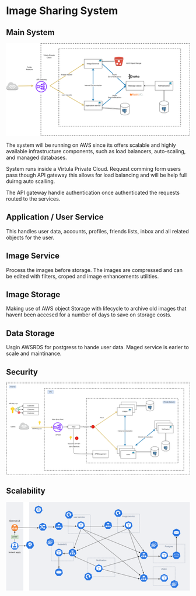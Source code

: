# Image Sharing System

## Main System

![Pezesha](./Main.png)

The system will be running on AWS since its offers scalable and highly available infrastructure components, such as load balancers, auto-scaling, and managed databases.

System runs inside a Virtula Private Cloud. Request comming form users pass though API gateway this allows for load balancing and will be help full duirng auto scalling.

The API gateway handle authentication once authenticated the requests routed to the services.

## Application / User Service

This handles user data, accounts, profiles, friends lists, inbox and all related objects for the user.

## Image Service

Process the images before storage. The images are compressed and can be edited with filters, croped and image enhancements utilities.

## Image Storage

Making use of AWS object Storage with lifecycle to archive old images that havent been accesed for a number of days to save on storage costs.

## Data Storage

Usgin AWSRDS for postgress to hande user data. Maged service is earier to scale and maintinance.

## Security

![Pezesha](./Security.png)


## Scalability

![Pezesha](./k8s.png)
